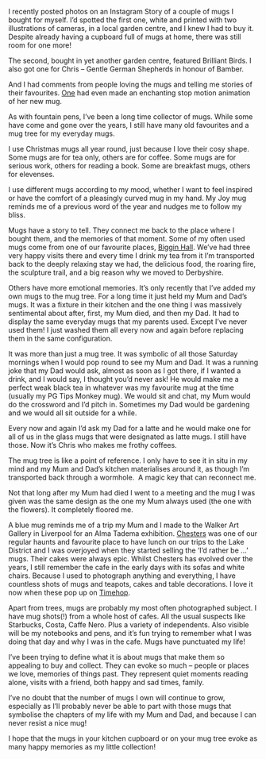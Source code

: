 I recently posted photos on an Instagram Story of a couple of mugs I bought for myself. I’d spotted the first one, white and printed with two illustrations of cameras, in a local garden centre, and I knew I had to buy it. Despite already having a cupboard full of mugs at home, there was still room for one more!

The second, bought in yet another garden centre, featured Brilliant Birds. I also got one for Chris – Gentle German Shepherds in honour of Bamber.

And I had comments from people loving the mugs and telling me stories of their favourites. [One](https://www.instagram.com/faenum.arbor) had even made an enchanting stop motion animation of her new mug.

As with fountain pens, I’ve been a long time collector of mugs. While some have come and gone over the years, I still have many old favourites and a mug tree for my everyday mugs.

I use Christmas mugs all year round, just because I love their cosy shape. Some mugs are for tea only, others are for coffee. Some mugs are for serious work, others for reading a book. Some are breakfast mugs, others for elevenses.

I use different mugs according to my mood, whether I want to feel inspired or have the comfort of a pleasingly curved mug in my hand. My Joy mug reminds me of a previous word of the year and nudges me to follow my bliss.

Mugs have a story to tell. They connect me back to the place where I bought them, and the memories of that moment. Some of my often used mugs come from one of our favourite places, [Biggin Hall](https://www.bigginhall.co.uk/). We’ve had three very happy visits there and every time I drink my tea from it I’m transported back to the deeply relaxing stay we had, the delicious food, the roaring fire, the sculpture trail, and a big reason why we moved to Derbyshire.

Others have more emotional memories. It’s only recently that I’ve added my own mugs to the mug tree. For a long time it just held my Mum and Dad’s mugs. It was a fixture in their kitchen and the one thing I was massively sentimental about after, first, my Mum died, and then my Dad. It had to display the same everyday mugs that my parents used. Except I’ve never used them! I just washed them all every now and again before replacing them in the same configuration.

It was more than just a mug tree. It was symbolic of all those Saturday mornings when I would pop round to see my Mum and Dad. It was a running joke that my Dad would ask, almost as soon as I got there, if I wanted a drink, and I would say, I thought you’d never ask! He would make me a perfect weak black tea in whatever was my favourite mug at the time (usually my PG Tips Monkey mug). We would sit and chat, my Mum would do the crossword and I’d pitch in. Sometimes my Dad would be gardening and we would all sit outside for a while.

Every now and again I’d ask my Dad for a latte and he would make one for all of us in the glass mugs that were designated as latte mugs. I still have those. Now it’s Chris who makes me frothy coffees.

The mug tree is like a point of reference. I only have to see it in situ in my mind and my Mum and Dad’s kitchen materialises around it, as though I’m transported back through a wormhole.  A magic key that can reconnect me.

Not that long after my Mum had died I went to a meeting and the mug I was given was the same design as the one my Mum always used (the one with the flowers). It completely floored me.

A blue mug reminds me of a trip my Mum and I made to the Walker Art Gallery in Liverpool for an Alma Tadema exhibition. [Chesters](https://www.facebook.com/pages/Chesters-By-The-River) was one of our regular haunts and favourite place to have lunch on our trips to the Lake District and I was overjoyed when they started selling the ‘I’d rather be …’ mugs. Their cakes were always epic. Whilst Chesters has evolved over the years, I still remember the cafe in the early days with its sofas and white chairs. Because I used to photograph anything and everything, I have countless shots of mugs and teapots, cakes and table decorations. I love it now when these pop up on [Timehop](https://www.timehop.com/).

Apart from trees, mugs are probably my most often photographed subject. I have mug shots(!) from a whole host of cafes. All the usual suspects like Starbucks, Costa, Caffe Nero. Plus a variety of independents. Also visible will be my notebooks and pens, and it’s fun trying to remember what I was doing that day and why I was in the cafe. Mugs have punctuated my life!

I’ve been trying to define what it is about mugs that make them so appealing to buy and collect. They can evoke so much – people or places we love, memories of things past. They represent quiet moments reading alone, visits with a friend, both happy and sad times, family.

I’ve no doubt that the number of mugs I own will continue to grow, especially as I’ll probably never be able to part with those mugs that symbolise the chapters of my life with my Mum and Dad, and because I can never resist a nice mug!

I hope that the mugs in your kitchen cupboard or on your mug tree evoke as many happy memories as my little collection!